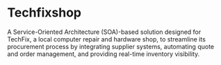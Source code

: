 # Techfixshop
A Service-Oriented Architecture (SOA)-based solution designed for TechFix, a local computer repair and hardware shop, to streamline its procurement process by integrating supplier systems, automating quote and order management, and providing real-time inventory visibility.

